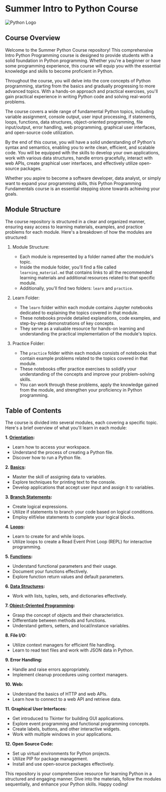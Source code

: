 # Summer Intro to Python Course

![Python Logo](https://upload.wikimedia.org/wikipedia/commons/c/c3/Python-logo-notext.svg)

## Course Overview

Welcome to the Summer Python Course repository! This comprehensive Intro Python
Programming course is designed to provide students with a solid
foundation in Python programming. Whether you're a beginner or have some
programming experience, this course will equip you with the essential knowledge
and skills to become proficient in Python. 

Throughout the course, you will delve into the core concepts of Python
programming, starting from the basics and gradually progressing to more advanced
topics. With a hands-on approach and practical exercises, you'll gain practical
experience in writing Python code and solving real-world problems. 

The course covers a wide range of fundamental Python topics, including variable
assignment, console output, user input processing, if statements, loops,
functions, data structures, object-oriented programming, file input/output,
error handling, web programming, graphical user interfaces, and open-source code
utilization. 

By the end of this course, you will have a solid understanding of Python's
syntax and semantics, enabling you to write clean, efficient, and scalable code.
You will be equipped with the skills to develop your own applications, work with
various data structures, handle errors gracefully, interact with web APIs,
create graphical user interfaces, and effectively utilize open-source packages. 

Whether you aspire to become a software developer, data analyst, or simply want
to expand your programming skills, this Python Programming Fundamentals course
is an essential stepping stone towards achieving your goals.

## Module Structure

The course repository is structured in a clear and organized manner, ensuring
easy access to learning materials, examples, and practice problems for each
module. Here's a breakdown of how the modules are structured: 

1. Module Structure:
   - Each module is represented by a folder named after the module's topic.
   - Inside the module folder, you'll find a file called `learning_material.md`
     that contains links to all the recommended learning materials and
     additional resources related to that specific module. 
   - Additionally, you'll find two folders: `learn` and `practice`.

2. Learn Folder:
   - The `learn` folder within each module contains Jupyter notebooks
     dedicated to explaining the topics covered in that module. 
   - These notebooks provide detailed explanations, code examples, and
     step-by-step demonstrations of key concepts. 
   - They serve as a valuable resource for hands-on learning and understanding
     the practical implementation of the module's topics. 

3. Practice Folder:
   - The `practice` folder within each module consists of notebooks that contain
     example problems related to the topics covered in that module. 
   - These notebooks offer practice exercises to solidify your understanding of
     the concepts and improve your problem-solving skills. 
   - You can work through these problems, apply the knowledge gained from the
     module, and strengthen your proficiency in Python programming. 


## Table of Contents

The course is divided into several modules, each covering a specific topic.
Here's a brief overview of what you'll learn in each module: 

**1. [Orientation](./01_orientation/learning_material.md):**
   - Learn how to access your workspace.
   - Understand the process of creating a Python file.
   - Discover how to run a Python file.

**2. [Basics](./02_basics/learning_material.md):**
   - Master the skill of assigning data to variables.
   - Explore techniques for printing text to the console.
   - Develop applications that accept user input and assign it to variables.

**3. [Branch Statements](./03_branch_statements/learning_material.md):**
   - Create logical expressions.
   - Utilize if statements to branch your code based on logical conditions.
   - Employ elif/else statements to complete your logical blocks.

**4. [Loops](./04_loops/learning_material.md):**
   - Learn to create for and while loops.
   - Utilize loops to create a Read Event Print Loop (REPL) for interactive programming.

**5. [Functions](./05_functions/learning_material.md):**
   - Understand functional parameters and their usage.
   - Document your functions effectively.
   - Explore function return values and default parameters.

**6. [Data Structures](./06_data_structures/learning_material.md):**
   - Work with lists, tuples, sets, and dictionaries effectively.

**7. [Object-Oriented Programming](./07_objects/learning_material.md):**
   - Grasp the concept of objects and their characteristics.
   - Differentiate between methods and functions.
   - Understand getters, setters, and local/instance variables.

**8. File I/O:**
   - Utilize context managers for efficient file handling.
   - Learn to read text files and work with JSON data in Python.

**9. Error Handling:**
   - Handle and raise errors appropriately.
   - Implement cleanup procedures using context managers.

**10. Web:**
   - Understand the basics of HTTP and web APIs.
   - Learn how to connect to a web API and retrieve data.

**11. Graphical User Interfaces:**
   - Get introduced to Tkinter for building GUI applications.
   - Explore event programming and functional programming concepts.
   - Create labels, buttons, and other interactive widgets.
   - Work with multiple windows in your applications.

**12. Open Source Code:**
   - Set up virtual environments for Python projects.
   - Utilize PIP for package management.
   - Install and use open-source packages effectively.

This repository is your comprehensive resource for learning Python in a
structured and engaging manner. Dive into the materials, follow the modules
sequentially, and enhance your Python skills. Happy coding! 